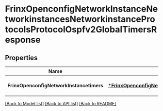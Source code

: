 # FrinxOpenconfigNetworkInstanceNetworkinstancesNetworkinstanceProtocolsProtocolOspfv2GlobalTimersResponse

## Properties
Name | Type | Description | Notes
------------ | ------------- | ------------- | -------------
**FrinxOpenconfigNetworkInstancetimers** | [***FrinxOpenconfigNetworkInstanceNetworkinstancesNetworkinstanceProtocolsProtocolOspfv2GlobalTimers**](frinx.openconfig.network.instance.networkinstances.networkinstance.protocols.protocol.ospfv2.global.Timers.md) |  | [optional] [default to null]

[[Back to Model list]](../README.md#documentation-for-models) [[Back to API list]](../README.md#documentation-for-api-endpoints) [[Back to README]](../README.md)


